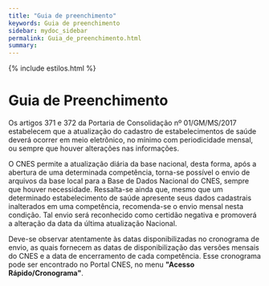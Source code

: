 ```yaml
---
title: "Guia de preenchimento"
keywords: Guia de preenchimento
sidebar: mydoc_sidebar
permalink: Guia_de_preenchimento.html
summary: 
---
```


{% include estilos.html %}

# Guia de Preenchimento

Os artigos 371 e 372 da Portaria de Consolidação nº 01/GM/MS/2017 estabelecem que a atualização do cadastro de estabelecimentos de saúde deverá ocorrer em meio eletrônico, no mínimo com periodicidade mensal, ou sempre que houver alterações nas informações.

O CNES permite a atualização diária da base nacional, desta forma, após a abertura de uma determinada competência, torna-se possível o envio de arquivos da base local para a Base de Dados Nacional do CNES, sempre que houver necessidade. Ressalta-se ainda que, mesmo que um determinado estabelecimento de saúde apresente seus dados cadastrais inalterados em uma competência, recomenda-se o envio mensal nesta condição. Tal envio será reconhecido como certidão negativa e promoverá a alteração da data da última atualização Nacional.

Deve-se observar atentamente às datas disponibilizadas no cronograma de envio, as quais fornecem as datas de disponibilização das versões mensais do CNES e a data de encerramento de cada competência. Esse cronograma pode ser encontrado no Portal CNES, no menu **"Acesso Rápido/Cronograma"**.
